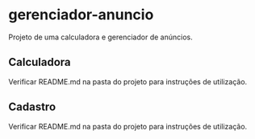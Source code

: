 # gerenciador-anuncio

Projeto de uma calculadora e gerenciador de anúncios.

## Calculadora
Verificar README.md na pasta do projeto para instruções de utilização.

## Cadastro
Verificar README.md na pasta do projeto para instruções de utilização.